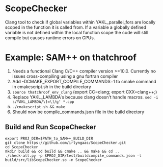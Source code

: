 # ScopeChecker
Clang tool to check if global variables within YAKL_parallel_fors are locally scoped in the function it is called from. If a variable a globally defined variable is not defined within the local function scope the code will still compile but causes runtime errors on GPUs.

# Example: SAM++ on thatchroof
1. Needs a functional Clang C/C++ compiler version >=10.0. Currently no issues cross-compiling using a gnu fortran compiler
2. Add -DCMAKE_EXPORT_COMPILE_COMMANDS=1 to cmake command in cmakescript.sh in the build directory
4. `source thatchroof_env_clang` (export CC=clang; export CXX=clang++;)
5. Replace YAKL_LAMBDA's because clang doesn't handle macros.  `sed -i s/YAKL_LAMBDA/\[=\]/g' *.cpp`
6. `./cmakescript.sh && make`
7. Should now be compile_commands.json file in the build directory


## Build and Run ScopeChecker

```
export PROJ_DIR=$PATH_to_SAM++_BUILD_DIR
git clone https://github.com/irlyngaas/ScopeChecker.git
cd ScopeChecker
mkdir build && cd build && cmake .. && make && cd ..
./check-all.py -p $PROJ_DIR/test/buildcompile_commands.json -l build/src/libScopeChecker.so -n ScopeChecker
```
